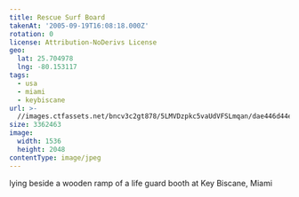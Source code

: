 ```yaml
---
title: Rescue Surf Board
takenAt: '2005-09-19T16:08:18.000Z'
rotation: 0
license: Attribution-NoDerivs License
geo:
  lat: 25.704978
  lng: -80.153117
tags:
  - usa
  - miami
  - keybiscane
url: >-
  //images.ctfassets.net/bncv3c2gt878/5LMVDzpkc5vaUdVFSLmqan/dae446d44eff731b39629fbc45dc0789/rescue-surf-board_4324805527_o
size: 3362463
image:
  width: 1536
  height: 2048
contentType: image/jpeg
---
```


lying beside a wooden ramp of a life guard booth at Key Biscane, Miami